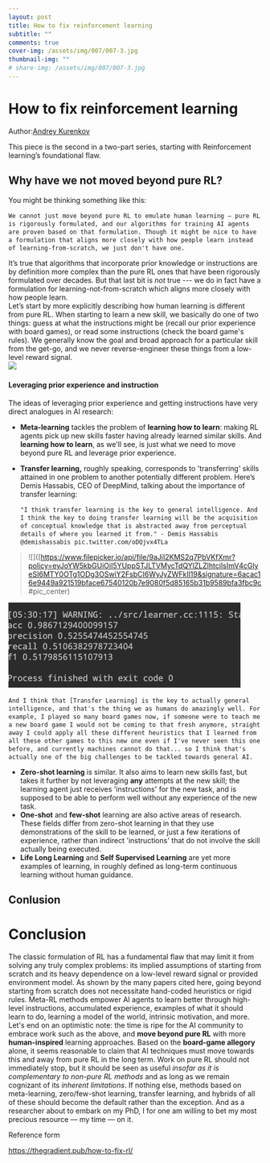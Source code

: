 ```yaml
---
layout: post
title: How to fix reinforcement learning
subtitle: ""
comments: true
cover-img: /assets/img/007/007-3.jpg
thumbnail-img: ""
# share-img: /assets/img/007/007-3.jpg
---
```


# How to fix reinforcement learning

Author:[Andrey Kurenkov](https://thegradient.pub/author/andrey/)  

This piece is the second in a two-part series, starting with Reinforcement learning’s foundational flaw.



## Why have we not moved beyond pure RL?

You might be thinking something like this:

```
We cannot just move beyond pure RL to emulate human learning — pure RL is rigorously formulated, and our algorithms for training AI agents are proven based on that formulation. Though it might be nice to have a formulation that aligns more closely with how people learn instead of learning-from-scratch, we just don't have one.
```

It’s true that algorithms that incorporate prior knowledge or instructions are by definition more complex than the pure RL ones that have been rigorously formulated over decades. But that last bit is *not* true --- we do in fact have a formulation for learning-not-from-scratch which aligns more closely with how people learn.    
Let’s start by more explicitly describing how human learning is different from pure RL. When starting to learn a new skill, we basically do one of two things: guess at what the instructions might be (recall our prior experience with board games), or read some instructions (check the board game's rules). We generally know the goal and broad approach for a particular skill from the get-go, and we never reverse-engineer these things from a low-level reward signal.  
![](https://www.filepicker.io/api/file/PeqgA7XkSzO0xEOUwc7l?policy=eyJoYW5kbGUiOiJQZXFnQTdYa1N6TzB4RU9Vd2M3bCIsImV4cGlyeSI6MTY0OTg1ODU0NywiY2FsbCI6WyJyZWFkIl19&signature=3993331e07e3f151f527e705da6bf5854d2ace2d674946e997e6ee7f382906d2)

#### Leveraging prior experience and instruction

The ideas of leveraging prior experience and getting instructions have very direct analogues in AI research:  

* **Meta-learning** tackles the problem of **learning how to learn**: making RL agents pick up new skills faster having already learned similar skills. And **learning how to learn**, as we'll see, is just what we need to move beyond pure RL and leverage prior experience.

* **Transfer learning,** roughly speaking, corresponds to 'transferring' skills attained in one problem to another potentially different problem. Here’s Demis Hassabis, CEO of DeepMind, talking about the importance of transfer learning:

  ```
  "I think transfer learning is the key to general intelligence. And I think the key to doing transfer learning will be the acquisition of conceptual knowledge that is abstracted away from perceptual details of where you learned it from." - Demis Hassabis @demishassabis pic.twitter.com/oDQjvx4TLa
  ```

> ![]([https://www.filepicker.io/api/file/9aJiI2KMS2q7PbVKfXmr?policy=eyJoYW5kbGUiOiI5YUppSTJLTVMycTdQYlZLZlhtciIsImV4cGlyeSI6MTY0OTg1ODg3OSwiY2FsbCI6WyJyZWFkIl19&signature=6acac16e9449a921519bface67540120b7e9080f5d85165b31b9589bfa3fbc9c #pic_center)



<img src="../assets/img/:Users:langzi:Documents:GitHub:AnonymousDestroyer.github.io:assets:img:yujin_blog:Screen Shot 2022-04-09 at 5.30.48 AM.png" alt="Screen Shot 2022-04-09 at 5.30.48 AM" style="zoom:50%;" />

```
And I think that [Transfer Learning] is the key to actually general intelligence, and that's the thing we as humans do amazingly well. For example, I played so many board games now, if someone were to teach me a new board game I would not be coming to that fresh anymore, straight away I could apply all these different heuristics that I learned from all these other games to this new one even if I've never seen this one before, and currently machines cannot do that... so I think that's actually one of the big challenges to be tackled towards general AI.
```

* **Zero-shot learning** is similar. It also aims to learn new skills fast, but takes it further by not leveraging **any** attempts at the new skill; the learning agent just receives 'instructions' for the new task, and is supposed to be able to perform well without any experience of the new task.
* **One-shot** and **few-shot** learning are also active areas of research. These fields differ from zero-shot learning in that they use demonstrations of the skill to be learned, or just a few iterations of experience, rather than indirect 'instructions' that do not involve the skill actually being executed.
* **Life Long Learning** and **Self Supervised Learning** are yet more examples of learning, in roughly defined as long-term continuous learning without human guidance.

## Conlusion

# Conclusion

The classic formulation of RL has a fundamental flaw that may limit it from solving any truly complex problems: its implied assumptions of starting from scratch and its heavy dependence on a low-level reward signal or provided environment model. As shown by the many papers cited here, going beyond starting from scratch does not necessitate hand-coded heuristics or rigid rules. Meta-RL methods empower AI agents to learn better through high-level instructions, accumulated experience, examples of what it should learn to do, learning a model of the world, intrinsic motivation, and more.  
Let's end on an optimistic note: the time is ripe for the AI community to embrace work such as the above, and **move beyond pure RL** with more **human-inspired** learning approaches. Based on the **board-game allegory** alone, it seems reasonable to claim that AI techniques must move towards this and away from pure RL in the long term. Work on pure RL should not immediately stop, but it should be seen as useful *insofar as it is complementary to non-pure RL methods* and as long as we remain cognizant of its *inherent limitations*. If nothing else, methods based on meta-learning, zero/few-shot learning, transfer learning, and hybrids of all of these should become the default rather than the exception. And as a researcher about to embark on my PhD, I for one am willing to bet my most precious resource — my time — on it.



Reference form

https://thegradient.pub/how-to-fix-rl/

